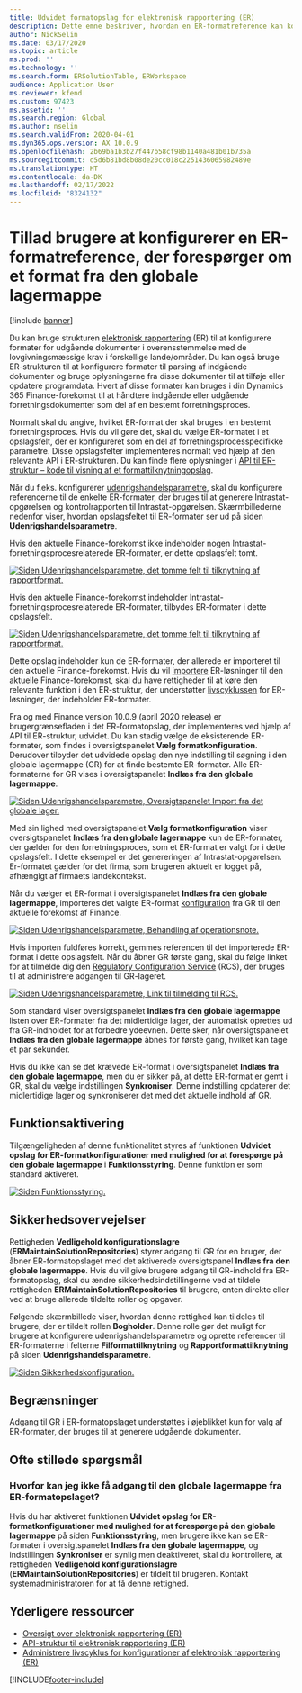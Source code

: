 ```yaml
---
title: Udvidet formatopslag for elektronisk rapportering (ER)
description: Dette emne beskriver, hvordan en ER-formatreference kan konfigureres i ER-formatopslaget, når det krævede format er gemt i den globale lagermappe.
author: NickSelin
ms.date: 03/17/2020
ms.topic: article
ms.prod: ''
ms.technology: ''
ms.search.form: ERSolutionTable, ERWorkspace
audience: Application User
ms.reviewer: kfend
ms.custom: 97423
ms.assetid: ''
ms.search.region: Global
ms.author: nselin
ms.search.validFrom: 2020-04-01
ms.dyn365.ops.version: AX 10.0.9
ms.openlocfilehash: 2b69ba1b3b27f447b58cf98b1140a481b01b735a
ms.sourcegitcommit: d5d6b81bd8b08de20cc018c2251436065982489e
ms.translationtype: HT
ms.contentlocale: da-DK
ms.lasthandoff: 02/17/2022
ms.locfileid: "8324132"
---
```

# <a name="allow-users-to-set-up-an-er-format-reference-inquiring-a-format-from-the-global-repository"></a>Tillad brugere at konfigurerer en ER-formatreference, der forespørger om et format fra den globale lagermappe

[!include [banner](../includes/banner.md)]

Du kan bruge strukturen [elektronisk rapportering](general-electronic-reporting.md) (ER) til at konfigurere formater for udgående dokumenter i overensstemmelse med de lovgivningsmæssige krav i forskellige lande/områder. Du kan også bruge ER-strukturen til at konfigurere formater til parsing af indgående dokumenter og bruge oplysningerne fra disse dokumenter til at tilføje eller opdatere programdata. Hvert af disse formater kan bruges i din Dynamics 365 Finance-forekomst til at håndtere indgående eller udgående forretningsdokumenter som del af en bestemt forretningsproces.

Normalt skal du angive, hvilket ER-format der skal bruges i en bestemt forretningsproces. Hvis du vil gøre det, skal du vælge ER-formatet i et opslagsfelt, der er konfigureret som en del af forretningsprocesspecifikke parametre. Disse opslagsfelter implementeres normalt ved hjælp af den relevante API i ER-strukturen. Du kan finde flere oplysninger i [API til ER-struktur – kode til visning af et formattilknytningopslag](er-apis-app73.md#code-to-display-a-format-mapping-lookup).

Når du f.eks. konfigurerer [udenrigshandelsparametre](../../../finance/localizations/emea-intrastat.md#set-up-foreign-trade-parameters), skal du konfigurere referencerne til de enkelte ER-formater, der bruges til at generere Intrastat-opgørelsen og kontrolrapporten til Intrastat-opgørelsen. Skærmbillederne nedenfor viser, hvordan opslagsfeltet til ER-formater ser ud på siden **Udenrigshandelsparametre**.

Hvis den aktuelle Finance-forekomst ikke indeholder nogen Intrastat-forretningsprocesrelaterede ER-formater, er dette opslagsfelt tomt.

[![Siden Udenrigshandelsparametre, det tomme felt til tilknytning af rapportformat.](./media/ER-ExtLookup-Lookup1.gif)](./media/ER-ExtLookup-Lookup1.gif)

Hvis den aktuelle Finance-forekomst indeholder Intrastat-forretningsprocesrelaterede ER-formater, tilbydes ER-formater i dette opslagsfelt.

[![Siden Udenrigshandelsparametre, det tomme felt til tilknytning af rapportformat.](./media/ER-ExtLookup-Lookup2.png)](./media/ER-ExtLookup-Lookup2.png)

Dette opslag indeholder kun de ER-formater, der allerede er importeret til den aktuelle Finance-forekomst. Hvis du vil [importere](./tasks/er-import-configuration-lifecycle-services.md) ER-løsninger til den aktuelle Finance-forekomst, skal du have rettigheder til at køre den relevante funktion i den ER-struktur, der understøtter [livscyklussen](general-electronic-reporting-manage-configuration-lifecycle.md) for ER-løsninger, der indeholder ER-formater.

Fra og med Finance version 10.0.9 (april 2020 release) er brugergrænsefladen i det ER-formatopslag, der implementeres ved hjælp af API til ER-struktur, udvidet. Du kan stadig vælge de eksisterende ER-formater, som findes i oversigtspanelet **Vælg formatkonfiguration**. Derudover tilbyder det udvidede opslag den nye indstilling til søgning i den globale lagermappe (GR) for at finde bestemte ER-formater. Alle ER-formaterne for GR vises i oversigtspanelet **Indlæs fra den globale lagermappe**.

[![Siden Udenrigshandelsparametre, Oversigtspanelet Import fra det globale lager.](./media/ER-ExtLookup-Lookup3.png)](./media/ER-ExtLookup-Lookup3.png)

Med sin lighed med oversigtspanelet **Vælg formatkonfiguration** viser oversigtspanelet **Indlæs fra den globale lagermappe** kun de ER-formater, der gælder for den forretningsproces, som et ER-format er valgt for i dette opslagsfelt. I dette eksempel er det genereringen af Intrastat-opgørelsen. Er-formatet gælder for det firma, som brugeren aktuelt er logget på, afhængigt af firmaets landekontekst.

Når du vælger et ER-format i oversigtspanelet **Indlæs fra den globale lagermappe**, importeres det valgte ER-format [konfiguration](general-electronic-reporting.md#Configuration) fra GR til den aktuelle forekomst af Finance.

[![Siden Udenrigshandelsparametre, Behandling af operationsnote.](./media/ER-ExtLookup-FormatImport.png)](./media/ER-ExtLookup-FormatImport.png)

Hvis importen fuldføres korrekt, gemmes referencen til det importerede ER-format i dette opslagsfelt. Når du åbner GR første gang, skal du følge linket for at tilmelde dig den [Regulatory Configuration Service](https://aka.ms/rcs) (RCS), der bruges til at administrere adgangen til GR-lageret.

[![Siden Udenrigshandelsparametre, Link til tilmelding til RCS.](./media/ER-ExtLookup-RepoSignUp.png)](./media/ER-ExtLookup-RepoSignUp.png)

Som standard viser oversigtspanelet **Indlæs fra den globale lagermappe** listen over ER-formater fra det midlertidige lager, der automatisk oprettes ud fra GR-indholdet for at forbedre ydeevnen. Dette sker, når oversigtspanelet **Indlæs fra den globale lagermappe** åbnes for første gang, hvilket kan tage et par sekunder.

Hvis du ikke kan se det krævede ER-format i oversigtspanelet **Indlæs fra den globale lagermappe**, men du er sikker på, at dette ER-format er gemt i GR, skal du vælge indstillingen **Synkroniser**. Denne indstilling opdaterer det midlertidige lager og synkroniserer det med det aktuelle indhold af GR.

## <a name="feature-activation"></a>Funktionsaktivering

Tilgængeligheden af denne funktionalitet styres af funktionen **Udvidet opslag for ER-formatkonfigurationer med mulighed for at forespørge på den globale lagermappe** i **Funktionsstyring**. Denne funktion er som standard aktiveret.

[![Siden Funktionsstyring.](./media/ER-ExtLookup-FeatureMngt.png)](./media/ER-ExtLookup-FeatureMngt.png)

## <a name="security-considerations"></a>Sikkerhedsovervejelser

Rettigheden **Vedligehold konfigurationslagre** (**ERMaintainSolutionRepositories**) styrer adgang til GR for en bruger, der åbner ER-formatopslaget med det aktiverede oversigtspanel **Indlæs fra den globale lagermappe**. Hvis du vil give brugere adgang til GR-indhold fra ER-formatopslag, skal du ændre sikkerhedsindstillingerne ved at tildele rettigheden **ERMaintainSolutionRepositories** til brugere, enten direkte eller ved at bruge allerede tildelte roller og opgaver.

Følgende skærmbillede viser, hvordan denne rettighed kan tildeles til brugere, der er tildelt rollen **Bogholder**. Denne rolle gør det muligt for brugere at konfigurere udenrigshandelsparametre og oprette referencer til ER-formaterne i felterne **Filformattilknytning** og **Rapportformattilknytning** på siden **Udenrigshandelsparametre**.

[![Siden Sikkerhedskonfiguration.](./media/ER-ExtLookup-SecuritySetting.png)](./media/ER-ExtLookup-SecuritySetting.png)

## <a name="limitations"></a>Begrænsninger

Adgang til GR i ER-formatopslaget understøttes i øjeblikket kun for valg af ER-formater, der bruges til at generere udgående dokumenter.

## <a name="frequently-asked-questions"></a>Ofte stillede spørgsmål

### <a name="why-cant-i-access-the-global-repository-from-the-er-format-lookup"></a>Hvorfor kan jeg ikke få adgang til den globale lagermappe fra ER-formatopslaget?

Hvis du har aktiveret funktionen **Udvidet opslag for ER-formatkonfigurationer med mulighed for at forespørge på den globale lagermappe** på siden **Funktionsstyring**, men brugere ikke kan se ER-formater i oversigtspanelet **Indlæs fra den globale lagermappe**, og indstillingen **Synkroniser** er synlig men deaktiveret, skal du kontrollere, at rettigheden **Vedligehold konfigurationslagre** (**ERMaintainSolutionRepositories**) er tildelt til brugeren. Kontakt systemadministratoren for at få denne rettighed.

## <a name="additional-resources"></a>Yderligere ressourcer

- [Oversigt over elektronisk rapportering (ER)](general-electronic-reporting.md)
- [API-struktur til elektronisk rapportering (ER)](er-apis-app73.md)
- [Administrere livscyklus for konfigurationer af elektronisk rapportering (ER)](general-electronic-reporting-manage-configuration-lifecycle.md)


[!INCLUDE[footer-include](../../../includes/footer-banner.md)]

